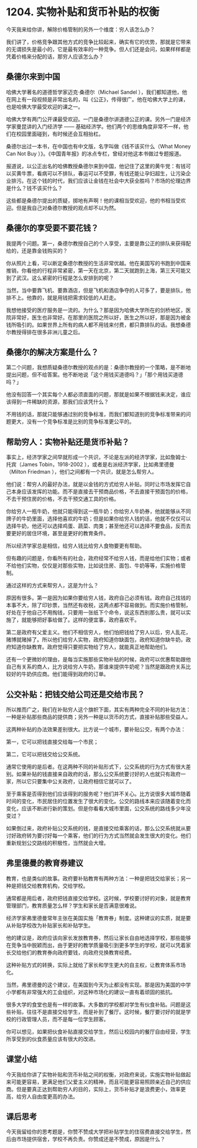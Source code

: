 # 1204. 实物补贴和货币补贴的权衡

今天我来给你讲，解除价格管制的另外一个维度：穷人该怎么办？

我们讲了，价格竞争跟其他方式的竞争比较起来，确实有它的优势，那就是它带来的无谓损失是最小的，它是最有效率的一种竞争。但人们还是会问，如果样样都是凭着价格来分配的话，那穷人应该怎么办？

## 桑德尔来到中国

哈佛大学著名的道德哲学家迈克·桑德尔（Michael Sandel ），我们都知道他，他在网上有一段视频是非常出名的，叫《公正》，传得很广。他在哈佛大学上的课，也是哈佛大学最受欢迎的课之一。

哈佛大学有两门公开课最受欢迎。一门是桑德尔讲道德公正的课。另外一门是经济学家曼昆讲的入门经济学 —— 基础经济学。他们两个的思维角度非常不一样，他们在校园里面碰到，有时候还会互相抬杠。

桑德尔出过一本书，在中国也有中文版，名字叫做《钱不该买什么（What Money Can Not Buy&nbsp;）》。《中国青年报》的冰点专栏，曾经对他这本书做过专题报道。

报道说，以公正出名的哈佛教授桑德尔来到中国，他记住了这里的黄牛党：有钱可以买黄牛票，看病可以不排队，春运可以不受罪，有钱还能让孕妇超生，让污染企业排污。在这个钱的时代，我们应该让金钱在社会中大获全胜吗？市场的伦理边界是什么？钱不该买什么？

这些都是桑德尔提出的质疑，掷地有声啊！他的课相当受欢迎，他的书相当受欢迎。但是我自己对桑德尔教授的观点却不以为然。

## 桑德尔的享受要不要花钱？

我提两个问题。第一，桑德尔教授自己的个人享受，主要是靠公正的排队来获得配给的，还是靠金钱购买的？

你从照片上看，可以断定桑德尔教授的生活非常优越。他在美国写的书跑到中国来推销，你看他的行程非常紧密，第一天在北京，第二天就跑到上海，第三天可能又到了武汉。这么紧密的行程是怎么安排到的呢？

当然，当中要靠飞机、要靠酒店，但是飞机和酒店争夺的人可多了，要是排队，他排不上。他靠的，就是用钱把需求较低的人赶走。

我想他接受的医疗服务是一流的。为什么？那是因为哈佛大学所在的剑桥地区，医院非常好，医生也非常好。在那里的医院之所以好，医生之所以好，那是因为被金钱所吸引的。如果世界上所有的病人都不用钱来付费，都只靠排队的话。我想桑德尔教授得排在很多非洲儿童之后。

## 桑德尔的解决方案是什么？

第二个问题，我想质疑桑德尔教授的观点的是：桑德尔教授的一个策略，是不断地提出问题，但不给答案。他不断地说「这个用钱买道德吗？」「那个用钱买道德吗？」

他没有回答一个其实每个人都必须直面的问题，那就是如果不根据钱来决定，谁应该得到一件稀缺的资源，那我们应该凭什么？

不用钱的话，那就只能够通过别的竞争标准，而我们都知道别的竞争标准带来的问题更大，没有一个竞争标准是比别的竞争标准更公平的。

## 帮助穷人：实物补贴还是货币补贴？

事实上，经济学家之间早就形成一个共识，不论是左派的经济学家，比如詹姆士·托宾（James Tobin，1918-2002 ），或者是右派经济学家，比如弗里德曼（Milton Friedman ），他们之间都有一个共识，就是怎么帮穷人。

他们说：帮穷人的最好办法，就是以金钱的方式给穷人补贴，同时让市场发挥它自己本身应该发挥的功能。而不是直接去干预商品价格，不去直接干预面包的价格，不去干预住房的价格，不去干预交通工具的价格。

你给穷人一瓶牛奶，他就只能得到这一瓶牛奶；你给穷人牛奶券，他就能够从不同牌子的牛奶里面，选择他喜欢的牛奶；但是如果你给穷人钱的话，他就不仅仅可以选择牛奶，他还可以选择鸡蛋、蔬菜、肉类；甚至他还可以选择不要食品，反而去要更好的居住环境，甚至是更好的教育条件。

所以经济学家总是相信，给穷人钱比给穷人食物要更有帮助。

但有趣的问题是，你看所有的社会，政府经常不给穷人钱，而是给他们实物；或者不给他们实物，仅仅是对那些实物，比如说住房、面包、牛奶等等，实施价格管制。

通过这样的方式来帮穷人，这是为什么？

原因有很多。第一是因为如果你要给穷人钱，政府自己必须有钱。政府自己找钱的本事不大，除了印钞票，当然还有收税，这两点都不容易做到。而实施价格管制，好处在于他自己不用掏钱，只要用一张纸下个命令，说这东西别那么贵，就可以实施了，就能够把好事给做了。这样的便宜事，政府喜欢干。

第二是政府有父爱主义。他们不相信穷人，他们怕把钱给了穷人以后，穷人乱花，赌博就赌掉了。所以他们给穷人实物，政府知道你缺面包，政府知道你缺牛奶，政府知道你缺教育。政府觉得只要把实物给了穷人，就能真正地帮助他们。

还有一个更微妙的理由，是每当实施那些实物补贴的时候，政府可以优惠帮助跟他自己有关系的商人，比方说给穷人牛奶，那谁来提供牛奶呢？当然是跟政府关系比较好的牛奶供应商。他们能得到政府的订单。

## 公交补贴：把钱交给公司还是交给市民？

所以推而广之，我们在补贴穷人这个旗帜下面，其实有两种完全不同的补贴方法：一种是补贴那些商品的提供商；另外一种是以货币的方式，直接补贴那些受益人。

这两种补贴的办法效果差别很大。比方说一个城市，要补贴公交，有两个办法：

第一，它可以把钱直接交给每一个市民；

第二，它可以把钱交给公交系统。

通常它使用的是后者。在这两种不同的补贴形式下，公交系统的行为方式有很大差别。如果补贴的钱直接来自政府的话，那么公交系统要讨好的人也就只有政府一家，所以它只要集中公关政府，让政府相信它就可以了。

至于乘客是否得到他们应该得到的服务呢？他们并不关心。比方说很多大城市随着时间的变化，市民居住的位置发生了很大的变化。公交的路线本来应该随着变化而变化，应该不断进行新的策划。但是你看看大城市里面，公交系统的路线多少年没变过？

如果倒过来，政府补贴公交系统的钱，是直接交给乘客的话，那么公交系统就从要讨好政府转为要讨好每一个乘客，他们的行为方式当然就会发生很大的变化。他们重新规划公交路线的积极性，当然就会大增。

## 弗里德曼的教育券建议

教育，也是类似的故事。政府要补贴教育有两种方法：一种是把钱交给家长；另一种是把钱交给教育机构，交给学校。

通常都是用后者，政府把钱直接交给学校。这时候，学校要讨好的对象，就是教育管理部门，教育质量怎么样？学生和家长是否满意很难说。

经济学家弗里德曼常年主张在美国实施「教育券」制度。这种建议的实质，就是要从补贴学校改为补贴家长和补贴学生。

他的建议是，政府应该向家长发放教育券，然后让家长自由地选择学校，那些能够在竞争当中脱颖而出，由于更好的教学质量吸引到更多学生的学校，就可以凭着家长交给他们的教育券向政府要钱，向政府兑换教育经费。

这种补贴方式的转换，实际上就给了家长和学生更大的自主权，让教育体系市场化。

当然，弗里德曼的这个建议，在美国到今天为止都没有实现。那是因为美国的中学小学都有非常强大的工会组织，对这种市场化的建议一直有着顽固的抵抗。

很多大学的食堂也是有一样的故事。大多数的学校都对学生有伙食补贴。问题是这些补贴，往往不是直接交给学生，而是补到了餐厅。这时候，餐厅要讨好的就是学校的行政管理人员，而不是每一位学生顾客。

你可以想见，如果把伙食补贴直接交给学生，然后让校园内的餐厅自由经营，学生所享受到的伙食质量应该有很大的改进。

## 课堂小结

今天我给你讲了实物补贴和货币补贴之间的权衡，对政府来说，实施实物补贴做起来可能更容易，更满足他们父爱主义的精神，而且可能更容易照顾亲近自己的供应商。但是要真正达到帮助穷人的目的，实际上，货币补贴才是浪费更小，效率更高，给穷人自由度更高的办法。

## 课后思考

今天我留给你的思考题是，你赞不赞成大学把补贴学生的住宿费直接交给学生，然后由市场提供宿舍，学校不再负责。你赞成还是不赞成，原因是什么？

